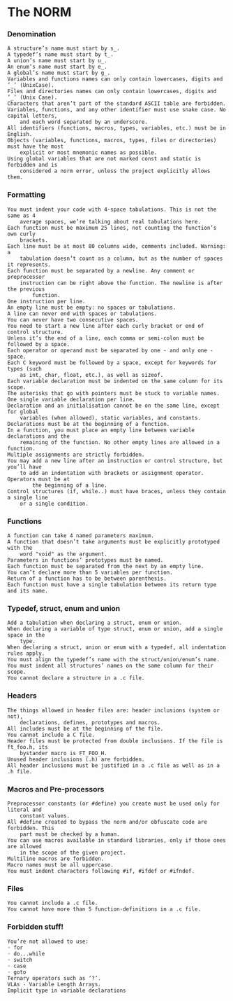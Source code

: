 # The NORM

###  Denomination
	A structure’s name must start by s_.
	A typedef’s name must start by t_.
	A union’s name must start by u_.
	An enum’s name must start by e_.
	A global’s name must start by g_.
	Variables and functions names can only contain lowercases, digits and ’_’ (UnixCase).
	Files and directories names can only contain lowercases, digits and ’_’ (Unix Case).
	Characters that aren’t part of the standard ASCII table are forbidden.
	Variables, functions, and any other identifier must use snake case. No capital letters,
		and each word separated by an underscore.
	All identifiers (functions, macros, types, variables, etc.) must be in English.
	Objects (variables, functions, macros, types, files or directories) must have the most
		explicit or most mnemonic names as possible.
	Using global variables that are not marked const and static is forbidden and is
		considered a norm error, unless the project explicitly allows them.

### Formatting
	You must indent your code with 4-space tabulations. This is not the same as 4
		average spaces, we’re talking about real tabulations here.
	Each function must be maximum 25 lines, not counting the function’s own curly
		brackets.
	Each line must be at most 80 columns wide, comments included. Warning: a
		tabulation doesn’t count as a column, but as the number of spaces it represents.
	Each function must be separated by a newline. Any comment or preprocessor
		instruction can be right above the function. The newline is after the previous
			function.
	One instruction per line.
	An empty line must be empty: no spaces or tabulations.
	A line can never end with spaces or tabulations.
	You can never have two consecutive spaces.
	You need to start a new line after each curly bracket or end of control structure.
	Unless it’s the end of a line, each comma or semi-colon must be followed by a space.
	Each operator or operand must be separated by one - and only one - space.
	Each C keyword must be followed by a space, except for keywords for types (such
		as int, char, float, etc.), as well as sizeof.
	Each variable declaration must be indented on the same column for its scope.
	The asterisks that go with pointers must be stuck to variable names.
	One single variable declaration per line.
	Declaration and an initialisation cannot be on the same line, except for global
		variables (when allowed), static variables, and constants.
	Declarations must be at the beginning of a function.
	In a function, you must place an empty line between variable declarations and the
		remaining of the function. No other empty lines are allowed in a function.
	Multiple assignments are strictly forbidden.
	You may add a new line after an instruction or control structure, but you’ll have
		to add an indentation with brackets or assignment operator. Operators must be at
			the beginning of a line.
	Control structures (if, while..) must have braces, unless they contain a single line
		or a single condition.


### Functions
	A function can take 4 named parameters maximum.
	A function that doesn’t take arguments must be explicitly prototyped with the
		word "void" as the argument.
	Parameters in functions’ prototypes must be named.
	Each function must be separated from the next by an empty line.
	You can’t declare more than 5 variables per function.
	Return of a function has to be between parenthesis.
	Each function must have a single tabulation between its return type and its name.

### Typedef, struct, enum and union
	Add a tabulation when declaring a struct, enum or union.
	When declaring a variable of type struct, enum or union, add a single space in the
		type.
	When declaring a struct, union or enum with a typedef, all indentation rules apply.
	You must align the typedef’s name with the struct/union/enum’s name.
	You must indent all structures’ names on the same column for their scope.
	You cannot declare a structure in a .c file.


### Headers
	The things allowed in header files are: header inclusions (system or not),
		declarations, defines, prototypes and macros.
	All includes must be at the beginning of the file.
	You cannot include a C file.
	Header files must be protected from double inclusions. If the file is ft_foo.h, its
		bystander macro is FT_FOO_H.
	Unused header inclusions (.h) are forbidden.
	All header inclusions must be justified in a .c file as well as in a .h file.

###	Macros and Pre-processors
	Preprocessor constants (or #define) you create must be used only for literal and
		constant values.
	All #define created to bypass the norm and/or obfuscate code are forbidden. This
		part must be checked by a human.
	You can use macros available in standard libraries, only if those ones are allowed
		in the scope of the given project.
	Multiline macros are forbidden.
	Macro names must be all uppercase.
	You must indent characters following #if, #ifdef or #ifndef.

### Files
	You cannot include a .c file.
	You cannot have more than 5 function-definitions in a .c file.

### Forbidden stuff!
	You’re not allowed to use:
	◦ for
	◦ do...while
	◦ switch
	◦ case
	◦ goto
	Ternary operators such as ‘?’.
	VLAs - Variable Length Arrays.
	Implicit type in variable declarations